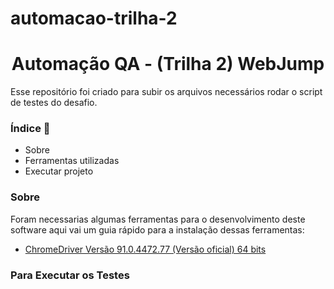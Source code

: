 # automacao-trilha-2
<h1>
    <div align='center'>Automação QA - (Trilha 2) WebJump</div>
</h1>

Esse repositório foi criado para subir os arquivos necessários rodar o script de testes do desafio.

### Índice :scroll: 
- Sobre
- Ferramentas utilizadas
- Executar projeto

### Sobre

Foram necessarias algumas ferramentas para o desenvolvimento deste software aqui vai um guia rápido para a instalação dessas ferramentas:


- [ChromeDriver Versão 91.0.4472.77 (Versão oficial) 64 bits](https://sites.google.com/a/chromium.org/chromedriver/downloads)


### Para Executar os Testes

